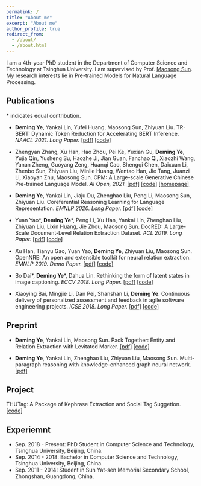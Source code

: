 ```yaml
---
permalink: /
title: "About me"
excerpt: "About me"
author_profile: true
redirect_from: 
  - /about/
  - /about.html
---
```


I am a 4th-year PhD student in the Department of Computer Science and Technology at Tsinghua University. I am supervised by Prof. [Maosong Sun](https://www.cs.tsinghua.edu.cn/csen/info/1180/4033.htm). My research interests lie in Pre-trained Models for Natural Language Processing.


## Publications

\* indicates equal contribution.

* <strong>Deming Ye</strong>, Yankai Lin, Yufei Huang, Maosong Sun, Zhiyuan Liu. TR-BERT: Dynamic Token Reduction for Accelerating BERT Inference. <i>NAACL 2021. Long Paper.</i> [[pdf]](https://arxiv.org/abs/2105.11618) [[code]](https://github.com/thunlp/TR-BERT)


* Zhengyan Zhang, Xu Han, Hao Zhou, Pei Ke, Yuxian Gu, <strong>Deming Ye</strong>, Yujia Qin, Yusheng Su, Haozhe Ji, Jian Guan, Fanchao Qi, Xiaozhi Wang, Yanan Zheng, Guoyang Zeng, Huanqi Cao, Shengqi Chen, Daixuan Li, Zhenbo Sun, Zhiyuan Liu, Minlie Huang, Wentao Han, Jie Tang, Juanzi Li, Xiaoyan Zhu, Maosong Sun. CPM: A Large-scale Generative Chinese Pre-trained Language Model. <i>AI Open, 2021.</i> [[pdf]](https://arxiv.org/abs/2012.00413) [[code]](https://github.com/TsinghuaAI/CPM-Generate) [[homepage]](https://cpm.baai.ac.cn/)


* <strong>Deming Ye</strong>, Yankai Lin, Jiaju Du, Zhenghao Liu, Peng Li, Maosong Sun, Zhiyuan Liu. Coreferential Reasoning Learning for Language Representation. <i>EMNLP 2020. Long Paper.</i> [[pdf]](https://arxiv.org/abs/2004.06870) [[code]](https://github.com/thunlp/CorefBERT)


* Yuan Yao\*, <strong>Deming Ye</strong>\*, Peng Li, Xu Han, Yankai Lin, Zhenghao Liu, Zhiyuan Liu, Lixin Huang, Jie Zhou, Maosong Sun.  DocRED: A Large-Scale Document-Level Relation Extraction Dataset. <i>ACL 2019. Long Paper.</i> [[pdf]](https://arxiv.org/abs/1906.06127) [[code]](https://github.com/thunlp/DocRED)


* Xu Han, Tianyu Gao, Yuan Yao, <strong>Deming Ye</strong>, Zhiyuan Liu, Maosong Sun. OpenNRE: An open and extensible toolkit for neural relation extraction. <i>EMNLP 2019. Demo Paper.</i> [[pdf]](https://arxiv.org/abs/1807.09958) [[code]](https://github.com/thunlp/OpenNRE)


* Bo Dai\*, <strong>Deming Ye</strong>\*, Dahua Lin. Rethinking the form of latent states in image captioning. <i>ECCV 2018. Long Paper.</i> [[pdf]](https://arxiv.org/abs/1807.09958) [[code]](https://github.com/doubledaibo/2dcaption_eccv2018)


* Xiaoying Bai, Mingjie Li, Dan Pei, Shanshan Li, <strong>Deming Ye</strong>. Continuous delivery of personalized assessment and feedback in agile software engineering projects. <i>ICSE 2018. Long Paper.</i> [[pdf]](https://arxiv.org/abs/1807.09958) [[code]](https://github.com/doubledaibo/2dcaption_eccv2018)



## Preprint

* <strong>Deming Ye</strong>, Yankai Lin, Maosong Sun. Pack Together: Entity and Relation Extraction with Levitated Marker. [[pdf]](https://arxiv.org/abs/2109.06067) [[code]](https://github.com/thunlp/PL-Marker) 


* <strong>Deming Ye</strong>, Yankai Lin, Zhenghao Liu, Zhiyuan Liu, Maosong Sun. Multi-paragraph reasoning with knowledge-enhanced graph neural network. [[pdf]](https://arxiv.org/abs/1911.02170) 



## Project

THUTag:  A Package of Kephrase Extraction and Social Tag Suggetion. [[code]](https://github.com/thunlp/THUTag)



## Experiemnt
  - Sep. 2018 - Present: PhD Student in Computer Science and Technology, Tsinghua University, Beijing, China.
  - Sep. 2014 - 2018: Bachelor in Computer Science and Technology, Tsinghua University, Beijing, China.
  - Sep. 2011 - 2014: Student in Sun Yat-sen Memorial Secondary School, Zhongshan, Guangdong, China.








